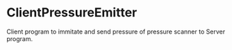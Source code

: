 # ClientPressureEmitter

Client program to immitate and send pressure of pressure scanner to Server program.

